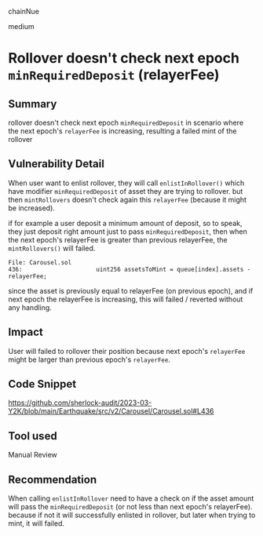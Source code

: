 chainNue

medium

# Rollover doesn't check next epoch `minRequiredDeposit` (relayerFee)

## Summary

rollover doesn't check next epoch `minRequiredDeposit` in scenario where the next epoch's `relayerFee` is increasing, resulting a failed mint of the rollover

## Vulnerability Detail

When user want to enlist rollover, they will call `enlistInRollover()` which have modifier `minRequiredDeposit` of asset they are trying to rollover. but then `mintRollovers` doesn't check again this `relayerFee` (because it might be increased).

if for example a user deposit a minimum amount of deposit, so to speak, they just deposit right amount just to pass `minRequiredDeposit`, then when the next epoch's relayerFee is greater than previous relayerFee, the `mintRollovers()` will failed.

```solidity
File: Carousel.sol
436:                     uint256 assetsToMint = queue[index].assets - relayerFee;
```

since the asset is previously equal to relayerFee (on previous epoch), and if next epoch the relayerFee is increasing, this will failed / reverted without any handling.

## Impact

User will failed to rollover their position because next epoch's `relayerFee` might be larger than previous epoch's `relayerFee`.

## Code Snippet

https://github.com/sherlock-audit/2023-03-Y2K/blob/main/Earthquake/src/v2/Carousel/Carousel.sol#L436

## Tool used

Manual Review

## Recommendation

When calling `enlistInRollover` need to have a check on if the asset amount will pass the  `minRequiredDeposit` (or not less than next epoch's relayerFee). because if not it will successfully enlisted in rollover, but later when trying to mint, it will failed. 